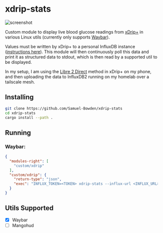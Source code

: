 # xdrip-stats

![screenshot](https://github.com/Samuel-Bowden/xdrip-stats/assets/91887909/8ad6b882-d679-4b3e-9624-e62e5c75aa90)


Custom module to display live blood glucose readings from [xDrip+](https://github.com/NightscoutFoundation/xDrip) in various Linux utils (currently only supports [Waybar](https://github.com/NightscoutFoundation/xDrip)).

Values must be written by xDrip+ to a personal InfluxDB instance ([instructions here](https://xdrip.readthedocs.io/en/latest/use/cloud/#influxdb)). This module will then continuously poll this data and print it as structured data to stdout, which is then read by a supported util to be displayed.

In my setup, I am using the [Libre 2 Direct](https://xdrip.readthedocs.io/en/latest/install/libre2/) method in xDrip+ on my phone, and then uploading the data to InfluxDB2 running on my homelab over a tailscale mesh.

## Installing

```bash
git clone https://github.com/Samuel-Bowden/xdrip-stats
cd xdrip-stats
cargo install --path .
```

## Running

### Waybar:

```json
{
  "modules-right": [
    "custom/xdrip"
  ],
  "custom/xdrip": {
    "return-type": "json",
    "exec": "INFLUX_TOKEN=<TOKEN> xdrip-stats --influx-url <INFLUX_URL> --influx-database <INFLUX_DB> waybar"
  }
}
```

## Utils Supported

- [x] Waybar
- [ ] Mangohud
